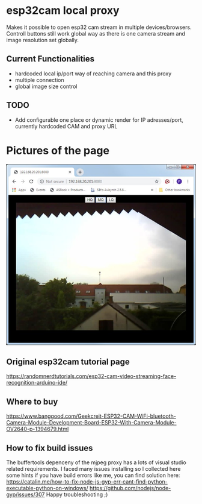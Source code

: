 # esp32cam local proxy
Makes it possible to open esp32 cam stream in multiple devices/browsers.
Controll buttons still work global way as there is one camera stream and image resolution set globally.

## Current Functionalities

* hardcoded local ip/port way of reaching camera and this proxy
* multiple connection
* global image size control

## TODO

* Add configurable one place or dynamic render for IP adresses/port, currently hardcoded CAM and proxy URL


# Pictures of the page

![Image of Screen](doc/screensmall1.jpg)

## Original esp32cam tutorial page
https://randomnerdtutorials.com/esp32-cam-video-streaming-face-recognition-arduino-ide/

## Where to buy
https://www.banggood.com/Geekcreit-ESP32-CAM-WiFi-bluetooth-Camera-Module-Development-Board-ESP32-With-Camera-Module-OV2640-p-1394679.html

## How to fix build issues
The buffertools depenceny of the mjpeg proxy has a lots of visual studio related requirements.
I faced many issues installing so I collected here some hints if you have build errors like me, you can find solution here:
https://catalin.me/how-to-fix-node-js-gyp-err-cant-find-python-executable-python-on-windows/
https://github.com/nodejs/node-gyp/issues/307
Happy troubleshooting ;)
